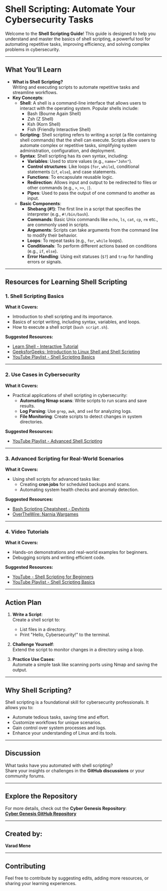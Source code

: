 # **Shell Scripting: Automate Your Cybersecurity Tasks**

Welcome to the **Shell Scripting Guide**! This guide is designed to help you understand and master the basics of shell scripting, a powerful tool for automating repetitive tasks, improving efficiency, and solving complex problems in cybersecurity.

---

## **What You’ll Learn**

- **What is Shell Scripting?**  
  Writing and executing scripts to automate repetitive tasks and streamline workflows.  
- **Key Concepts**:  
  - **Shell**: A shell is a command-line interface that allows users to interact with the operating system. Popular shells include:  
    - Bash (Bourne Again Shell)  
    - Zsh (Z Shell)  
    - Ksh (Korn Shell)  
    - Fish (Friendly Interactive Shell)  
  - **Scripting**: Shell scripting refers to writing a script (a file containing shell commands) that the shell can execute. Scripts allow users to automate complex or repetitive tasks, simplifying system administration, configuration, and deployment.
  - **Syntax**: Shell scripting has its own syntax, including:  
    - **Variables**: Used to store values (e.g., `name="John"`).  
    - **Control structures**: Like loops (`for`, `while`), conditional statements (`if`, `else`), and case statements.  
    - **Functions**: To encapsulate reusable logic.  
    - **Redirection**: Allows input and output to be redirected to files or other commands (e.g., `>`, `>>`, `|`).  
    - **Pipes**: Used to pass the output of one command to another as input.
  - **Basic Components**:  
    - **Shebang (#!)**: The first line in a script that specifies the interpreter (e.g., `#!/bin/bash`).  
    - **Commands**: Basic Unix commands like `echo`, `ls`, `cat`, `cp`, `rm` etc., are commonly used in scripts.  
    - **Arguments**: Scripts can take arguments from the command line to modify their behavior.  
    - **Loops**: To repeat tasks (e.g., `for`, `while` loops).  
    - **Conditionals**: To perform different actions based on conditions (e.g., `if`, `else`).  
    - **Error Handling**: Using exit statuses (`$?`) and `trap` for handling errors or signals.

---

## **Resources for Learning Shell Scripting**

### **1. Shell Scripting Basics**
**What it Covers:**  
- Introduction to shell scripting and its importance.  
- Basics of script writing, including syntax, variables, and loops.  
- How to execute a shell script (`bash script.sh`).  

**Suggested Resources:**  
- [Learn Shell - Interactive Tutorial](https://www.learnshell.org/)  
- [GeeksforGeeks: Introduction to Linux Shell and Shell Scripting](https://www.geeksforgeeks.org/introduction-linux-shell-shell-scripting/)  
- [YouTube Playlist - Shell Scripting Basics](https://www.youtube.com/watch?v=TtGM9GfBuok&list=PL0tP8lerTbX3MeIyMxGW2sLhWnPdn_xhd)

---

### **2. Use Cases in Cybersecurity**
**What it Covers:**  
- Practical applications of shell scripting in cybersecurity:  
  - **Automating Nmap scans**: Write scripts to run scans and save results.  
  - **Log Parsing**: Use `grep`, `awk`, and `sed` for analyzing logs.  
  - **File Monitoring**: Create scripts to detect changes in system directories.  

**Suggested Resources:**  
- [YouTube Playlist - Advanced Shell Scripting](https://www.youtube.com/watch?v=2733cRPudvI&list=PLT98CRl2KxKGj-VKtApD8-zCqSaN2mD4w)

---

### **3. Advanced Scripting for Real-World Scenarios**
**What it Covers:**  
- Using shell scripts for advanced tasks like:  
  - Creating **cron jobs** for scheduled backups and scans.  
  - Automating system health checks and anomaly detection.  

**Suggested Resources:**  
- [Bash Scripting Cheatsheet - Devhints](https://devhints.io/bash)  
- [OverTheWire: Narnia Wargames](https://overthewire.org/wargames/narnia/)  

---

### **4. Video Tutorials**
**What it Covers:**  
- Hands-on demonstrations and real-world examples for beginners.  
- Debugging scripts and writing efficient code.  

**Suggested Resources:**  
- [YouTube - Shell Scripting for Beginners](https://www.youtube.com/watch?v=v-F3YLd6oMw)  
- [YouTube Playlist - Shell Scripting Basics](https://www.youtube.com/watch?v=TtGM9GfBuok&list=PL0tP8lerTbX3MeIyMxGW2sLhWnPdn_xhd)  

---

## **Action Plan**

1. **Write a Script**:  
   Create a shell script to:  
   - List files in a directory.  
   - Print "Hello, Cybersecurity!" to the terminal.  

2. **Challenge Yourself**:  
   Extend the script to monitor changes in a directory using a loop.  

3. **Practice Use Cases**:  
   Automate a simple task like scanning ports using Nmap and saving the output.

---

## **Why Shell Scripting?**

Shell scripting is a foundational skill for cybersecurity professionals. It allows you to:  
- Automate tedious tasks, saving time and effort.  
- Customize workflows for unique scenarios.  
- Gain control over system processes and logs.  
- Enhance your understanding of Linux and its tools.  

---

## **Discussion**

What tasks have you automated with shell scripting?  
Share your insights or challenges in the **GitHub discussions** or your community forums.

---

## **Explore the Repository**

For more details, check out the **Cyber Genesis Repository**:  
[**Cyber Genesis GitHub Repository**](https://github.com/HICA-SSPU/Cyber_Genesis/tree/main)

---

## **Created by:**

**Varad Mene**

---

## **Contributing**

Feel free to contribute by suggesting edits, adding more resources, or sharing your learning experiences.
